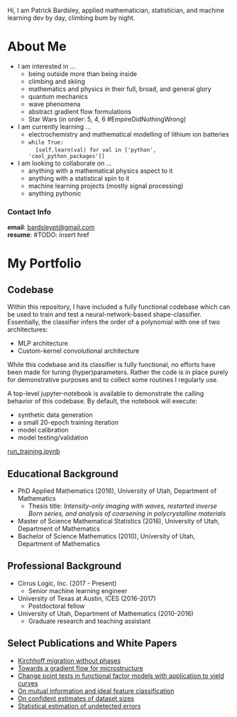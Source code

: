 Hi, I am Patrick Bardsley, applied mathematician, statistician, and
machine learning dev by day, climbing bum by night.


# About Me
- I am interested in ...
  - being outside more than being inside
  - climbing and skiing
  - mathematics and physics in their full, broad, and general glory
  - quantum mechanics
  - wave phenomena
  - abstract gradient flow formulations
  - Star Wars (in order: 5, 4, 6 #EmpireDidNothingWrong)
- I am currently learning ...
  - electrochemistry and mathematical modelling of lithium ion batteries
  - `while True:`<br>    `[self.learn(val) for val in ['python', 'cool_python_packages']]`
- I am looking to collaborate on ...
  - anything with a mathematical physics aspect to it
  - anything with a statistical spin to it
  - machine learning projects (mostly signal processing)
  - anything pythonic

### Contact Info
**email**: bardsleypt@gmail.com<br>
**resume**: #TODO: insert href

# My Portfolio

## Codebase
Within this repository, I have included a fully functional codebase
which can be used to train and test a neural-network-based
shape-classifier. Essentially, the classifier infers the order of a
polynomial with one of two architectures:
  - MLP architecture
  - Custom-kernel convolutional architecture

While this codebase and its classifier is fully functional, no efforts
have been made for tuning (hyper)parameters. Rather the code is in place
purely for demonstrative purposes and to collect some routines I
regularly use. 

A top-level jupyter-notebook is available to demonstrate the calling behavior
of this codebase. By default, the notebook will execute:
  - synthetic data generation
  - a small 20-epoch training iteration
  - model calibration
  - model testing/validation

[run_training.ipynb](polynet/run_training.ipynb)

## Educational Background

- PhD Applied Mathematics (2016), University of Utah, Department of Mathematics
  - Thesis title: *Intensity-only imaging with waves, restarted inverse Born series, and analysis of coarsening in polycrystalline materials*
- Master of Science Mathematical Statistics (2016), University of Utah, Department of Mathematics
- Bachelor of Science Mathematics (2010), University of Utah, Department of Mathematics

## Professional Background
- Cirrus Logic, Inc. (2017 - Present)
  - Senior machine learning engineer
- University of Texas at Austin, ICES (2016-2017)
  - Postdoctoral fellow
- University of Utah, Department of Mathematics (2010-2016)
  - Graduate research and teaching assistant 
 	
## Select Publications and White Papers
- [Kirchhoff migration without phases](./papers/kmig_io.pdf)
- [Towards a gradient flow for microstructure](./papers/gfgbcd.pdf)
- [Change point tests in functional factor models with application to yield curves](.papers/cp_eigs.pdf)
- [On mutual information and ideal feature
  classification](./papers/mut_info.pdf)
- [On confident estimates of dataset sizes](./papers/conf_est.pdf)
- [Statistical estimation of undetected errors](./papers/stat_errs.pdf)


